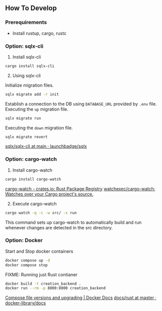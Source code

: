 ## How To Develop

### Prerequirements

- Install rustup, cargo, rustc


### Option: sqlx-cli

1. Install sqlx-cli

```bash
cargo install sqlx-cli
```

2. Using sqlx-cli

Initialize migration files.
```bash
sqlx migrate add -r init
```

Establish a connection to the DB using `DATABASE_URL` provided by `.env` file.
Executing the `up` migration file.
```bash
sqlx migrate run
```

Executing the `down` migration file.
```bash
sqlx migrate revert
```

[sqlx/sqlx-cli at main · launchbadge/sqlx](https://github.com/launchbadge/sqlx/tree/main/sqlx-cli)

### Option: cargo-watch

1. Install cargo-watch

```bash
cargo install cargo-watch
```
[cargo-watch - crates.io: Rust Package Registry](https://crates.io/crates/cargo-watch)
[watchexec/cargo-watch: Watches over your Cargo project's source.](https://github.com/watchexec/cargo-watch)

2. Execute cargo-watch

```bash
cargo watch -q -c -w src/ -x run
```
This command sets up cargo-watch to automatically build and run whenever changes are detected in the src directory.

### Option: Docker

Start and Stop docker containers
```bash
docker compose up -d
docker compose stop
```


FIXME: Running just Rust contianer
```bash
docker build -t creation_backend .
docker run --rm -p 8000:8000 creation_backend
```
[Compose file versions and upgrading | Docker Docs](https://docs.docker.com/compose/compose-file/compose-versioning/)
[docs/rust at master · docker-library/docs](https://github.com/docker-library/docs/tree/master/rust)
